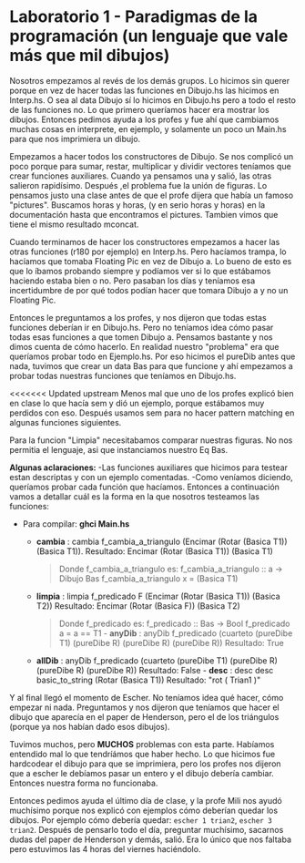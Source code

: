 # Laboratorio 1 - Paradigmas de la programación (un lenguaje que vale más que mil dibujos)

Nosotros empezamos al revés de los demás grupos. Lo hicimos sin querer porque en vez de hacer todas las funciones en Dibujo.hs las hicimos en Interp.hs. O sea al data Dibujo sí lo hicimos en Dibujo.hs pero a todo el resto de las funciones no. 
Lo que primero queríamos hacer era mostrar los dibujos. Entonces pedimos ayuda a los profes y fue ahí que cambiamos muchas cosas en interprete, en ejemplo, y solamente un poco un Main.hs para que nos imprimiera un dibujo. 

Empezamos a hacer todos los constructores de Dibujo. Se nos complicó un poco porque para sumar, restar, multiplicar y dividir vectores teníamos que crear funciones auxiliares. Cuando ya pensamos una y salió, las otras salieron rapidísimo. Después ,el problema fue la unión de figuras. Lo pensamos justo una clase antes de que el profe dijera que había un famoso "pictures". Buscamos horas y horas, (y en serio horas y horas) en la documentación hasta que encontramos el pictures. Tambien vimos que tiene el mismo resultado mconcat.

Cuando terminamos de hacer los constructores empezamos a hacer las otras funciones (r180 por ejemplo) en Interp.hs. Pero hacíamos trampa, lo hacíamos que tomaba Floating Pic en vez de Dibujo a. Lo bueno de esto es que lo íbamos probando siempre y podíamos ver si lo que estábamos haciendo estaba bien o no. Pero pasaban los días y teníamos esa incertidumbre de por qué todos podían hacer que tomara Dibujo a y no un Floating Pic. 

Entonces le preguntamos a los profes, y nos dijeron que todas estas funciones deberían ir en Dibujo.hs. Pero no teníamos idea cómo pasar todas esas funciones a que tomen Dibujo a. Pensamos bastante y nos dimos cuenta de cómo hacerlo. En realidad nuestro "problema" era que queríamos probar todo en Ejemplo.hs. Por eso hicimos el pureDib antes que nada, tuvimos que crear un data Bas para que funcione y ahí empezamos a probar todas nuestras funciones que teníamos en Dibujo.hs.

<<<<<<< Updated upstream
Menos mal que uno de los profes explicó bien en clase lo que hacía sem y dió un ejemplo, porque estábamos muy perdidos con eso. Después usamos sem para no hacer pattern matching en algunas funciones siguientes.

Para la funcion "Limpia" necesitabamos comparar nuestras figuras. No nos permitia el lenguaje, asi que instanciamos nuestro Eq Bas.

**Algunas aclaraciones:** 
-Las funciones auxiliares que hicimos para testear estan descriptas y con un ejemplo comentadas. 
-Como veníamos diciendo, queríamos probar cada función que hacíamos. Entonces a continuación vamos a detallar cuál es la forma en la que nosotros testeamos las funciones:

 - Para compilar: **ghci Main.hs**

	 - **cambia** :  cambia f_cambia_a_triangulo (Encimar (Rotar (Basica T1)) (Basica T1)). 
	                           Resultado: Encimar (Rotar (Basica T1)) (Basica T1)
		 > Donde f_cambia_a_triangulo es: 
	     >  f_cambia_a_triangulo :: a -> Dibujo Bas
	     >  f_cambia_a_triangulo x = (Basica T1)
	  - **limpia** :  limpia f_predicado F (Encimar (Rotar (Basica T1)) (Basica T2))
        Resultado: Encimar (Rotar (Basica F)) (Basica T2)
        > Donde f_predicado es: 
	    >  f_predicado :: Bas -> Bool
	    >  f_predicado a = a == T1
	   - **anyDib** : anyDib f_predicado (cuarteto (pureDibe T1) (pureDibe R) (pureDibe R) (pureDibe R))
	   Resultado: True
	  - **allDib** : anyDib f_predicado (cuarteto (pureDibe T1) (pureDibe R) (pureDibe R) (pureDibe R))
	   Resultado: False
	   - **desc** : desc desc basic_to_string (Rotar (Basica T1))
	   Resultado: "rot ( Trian1 )"

Y al final llegó el momento de Escher. No teníamos idea qué hacer, cómo empezar ni nada. Preguntamos y nos dijeron que teníamos que hacer el dibujo que aparecía en el paper de Henderson, pero el de los triángulos (porque ya nos habían dado esos dibujos).

Tuvimos muchos, pero **MUCHOS** problemas con esta parte. Habíamos entendido mal lo que tendríámos que haber hecho. Lo que hicimos fue hardcodear el dibujo para que se imprimiera, pero los profes nos dijeron que a escher le debíamos pasar un entero y el dibujo debería cambiar. Entonces nuestra forma no funcionaba.

Entonces pedimos ayuda el último día de clase, y la profe Mili nos ayudó muchísimo porque nos explicó con ejemplos cómo deberían quedar los dibujos. Por ejemplo cómo debería quedar: `escher 1 trian2`, `escher 3 trian2`. Después de pensarlo todo el día, preguntar muchísimo, sacarnos dudas del paper de Henderson y demás, salió. Era lo único que nos faltaba pero estuvimos las 4 horas del viernes haciéndolo. 

